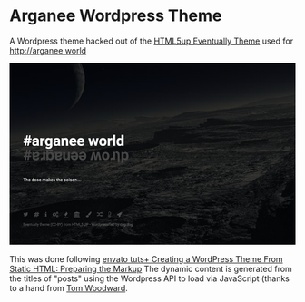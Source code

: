 # Arganee Wordpress Theme

A Wordpress theme hacked out of the [HTML5up Eventually Theme](http://html5up.net/) used for http://arganee.world

![](screenshot.png "Theme Screenshot")


This was done following [envato tuts+ Creating a WordPress Theme From Static HTML: Preparing the Markup](https://code.tutsplus.com/tutorials/creating-a-wordpress-theme-from-static-html-preparing-the-markup--wp-33895) The dynamic content is generated from the titles of "posts" using the Wordpress API to load via JavaScript (thanks to a hand from [Tom Woodward](http://bionicteaching.com/).


